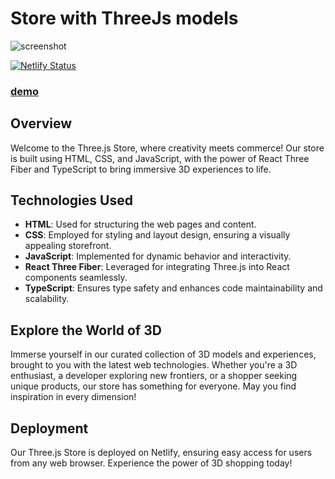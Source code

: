 # Store with ThreeJs models
![screenshot](https://user-images.githubusercontent.com/29819444/161437154-7a24b0f3-2a31-41d4-8dda-7838240dc1e0.png)

[![Netlify Status](https://api.netlify.com/api/v1/badges/06914623-2603-44f8-9fc8-66587f073c2a/deploy-status)](https://app.netlify.com/sites/store-threejs/deploys)

### [demo](https://store-threejs.netlify.app/)

## Overview
Welcome to the Three.js Store, where creativity meets commerce! Our store is built using HTML, CSS, and JavaScript, with the power of React Three Fiber and TypeScript to bring immersive 3D experiences to life.

## Technologies Used
- **HTML**: Used for structuring the web pages and content.
- **CSS**: Employed for styling and layout design, ensuring a visually appealing storefront.
- **JavaScript**: Implemented for dynamic behavior and interactivity.
- **React Three Fiber**: Leveraged for integrating Three.js into React components seamlessly.
- **TypeScript**: Ensures type safety and enhances code maintainability and scalability.

## Explore the World of 3D
Immerse yourself in our curated collection of 3D models and experiences, brought to you with the latest web technologies. Whether you're a 3D enthusiast, a developer exploring new frontiers, or a shopper seeking unique products, our store has something for everyone.
May you find inspiration in every dimension!

## Deployment
Our Three.js Store is deployed on Netlify, ensuring easy access for users from any web browser. Experience the power of 3D shopping today!

